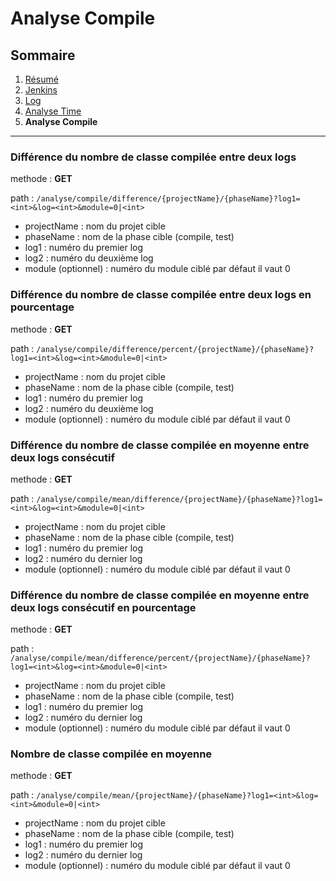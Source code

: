 # Analyse Compile

## Sommaire

1. [Résumé](https://github.com/leofrere/PJI-APIRestFull/blob/master/README.md)
2. [Jenkins](https://github.com/leofrere/PJI-APIRestFull/blob/master/doc/Jenkins.md)
3. [Log](https://github.com/leofrere/PJI-APIRestFull/blob/master/doc/Log.md)
4. [Analyse Time](https://github.com/leofrere/PJI-APIRestFull/blob/master/doc/AnalyseTime.md)
5. **Analyse Compile**

---

### Différence du nombre de classe compilée entre deux logs

methode : **GET**

path : `/analyse/compile/difference/{projectName}/{phaseName}?log1=<int>&log=<int>&module=0|<int>`
- projectName : nom du projet cible
- phaseName : nom de la phase cible (compile, test)
- log1 : numéro du premier log
- log2 : numéro du deuxième log
- module (optionnel) : numéro du module ciblé par défaut il vaut 0

### Différence du nombre de classe compilée entre deux logs en pourcentage

methode : **GET**

path : `/analyse/compile/difference/percent/{projectName}/{phaseName}?log1=<int>&log=<int>&module=0|<int>`
- projectName : nom du projet cible
- phaseName : nom de la phase cible (compile, test)
- log1 : numéro du premier log
- log2 : numéro du deuxième log
- module (optionnel) : numéro du module ciblé par défaut il vaut 0

### Différence du nombre de classe compilée en moyenne entre deux logs consécutif

methode : **GET**

path : `/analyse/compile/mean/difference/{projectName}/{phaseName}?log1=<int>&log=<int>&module=0|<int>`
- projectName : nom du projet cible
- phaseName : nom de la phase cible (compile, test)
- log1 : numéro du premier log
- log2 : numéro du dernier log
- module (optionnel) : numéro du module ciblé par défaut il vaut 0

### Différence du nombre de classe compilée en moyenne entre deux logs consécutif en pourcentage

methode : **GET**

path : `/analyse/compile/mean/difference/percent/{projectName}/{phaseName}?log1=<int>&log=<int>&module=0|<int>`
- projectName : nom du projet cible
- phaseName : nom de la phase cible (compile, test)
- log1 : numéro du premier log
- log2 : numéro du dernier log
- module (optionnel) : numéro du module ciblé par défaut il vaut 0

### Nombre de classe compilée en moyenne

methode : **GET**

path : `/analyse/compile/mean/{projectName}/{phaseName}?log1=<int>&log=<int>&module=0|<int>`
- projectName : nom du projet cible
- phaseName : nom de la phase cible (compile, test)
- log1 : numéro du premier log
- log2 : numéro du dernier log
- module (optionnel) : numéro du module ciblé par défaut il vaut 0